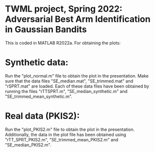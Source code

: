 # TWML project, Spring 2022: Adversarial Best Arm Identification in Gaussian Bandits

This is coded in MATLAB R2022a. For obtaining the plots:

# Synthetic data:
Run the "plot_normal.m" file to obtain the plot in the presentation. Make sure that the data files "SE_median.mat", "SE_trimmed.mat" and "rSPRT.mat" are loaded. Each of these data files have been obtained by running the files "rTTSPRT.m", "SE_median_synthetic.m" and "SE_trimmed_mean_synthetic.m". 

# Real data (PKIS2):
Run the "plot_PKIS2.m" file to obtain the plot in the presentation. Additionally, the data in the plot file has been obtained using "rTT_SPRT_PKIS2.m", "SE_trimmed_mean_PKIS2.m" and "SE_median_PKIS2.m". 

